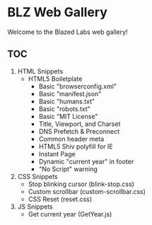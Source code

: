 # BLZ Web Gallery
Welcome to the Blazed Labs web gallery!

## TOC
1. HTML Snippets
   * HTML5 Boiletplate
     * Basic "browserconfig.xml"
     * Basic "manifest.json"
     * Basic "humans.txt"
     * Basic "robots.txt"
     * Basic "MIT License"
     - Title, Viewport, and Charset
     - DNS Prefetch & Preconnect
     - Common header meta
     - HTML5 Shiv polyfill for IE
     - Instant Page 
     - Dynamic "current year" in footer
     - "No Script" warning
2. CSS Snippets
    * Stop blinking cursor (blink-stop.css)
    * Custom scrollbar (custom-scrollbar.css)
    * CSS Reset (reset.css)
3. JS Snippets
    * Get current year (GetYear.js)